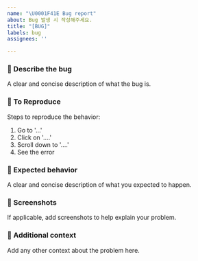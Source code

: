 ```yaml
---
name: "\U0001F41E Bug report"
about: Bug 발생 시 작성해주세요.
title: "[BUG]"
labels: bug
assignees: ''

---
```


### 🤷 Describe the bug

A clear and concise description of what the bug is.

### 🐒 To Reproduce

Steps to reproduce the behavior:

1. Go to '...'
2. Click on '....'
3. Scroll down to '....'
4. See the error

### 🙆 Expected behavior

A clear and concise description of what you expected to happen.

### 📸 Screenshots

If applicable, add screenshots to help explain your problem.

### 💬 Additional context

Add any other context about the problem here.
